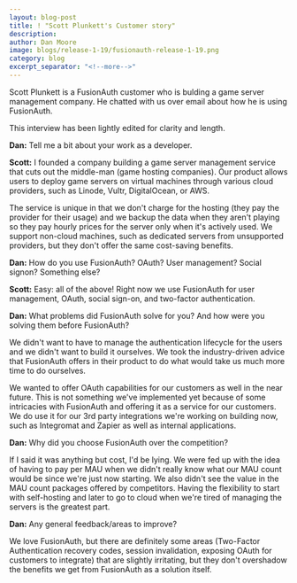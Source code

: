 ```yaml
---
layout: blog-post
title: ! "Scott Plunkett's Customer story"
description: 
author: Dan Moore
image: blogs/release-1-19/fusionauth-release-1-19.png
category: blog
excerpt_separator: "<!--more-->"
---
```


Scott Plunkett is a FusionAuth customer who is bulding a game server management company. He chatted with us over email about how he is using FusionAuth. 

<!--more-->

This interview has been lightly edited for clarity and length.

**Dan:** Tell me a bit about your work as a developer.

**Scott:** I founded a company building a game server management service that cuts out the middle-man (game hosting companies). Our product allows users to deploy game servers on virtual machines through various cloud providers, such as Linode, Vultr, DigitalOcean, or AWS.

The service is unique in that we don't charge for the hosting (they pay the provider for their usage) and we backup the data when they aren't playing so they pay hourly prices for the server only when it's actively used. We support non-cloud machines, such as dedicated servers from unsupported providers, but they don't offer the same cost-saving benefits.

**Dan:** How do you use FusionAuth? OAuth? User management? Social signon? Something else?

**Scott:** Easy: all of the above! Right now we use FusionAuth for user management, OAuth, social sign-on, and two-factor authentication.

**Dan:** What problems did FusionAuth solve for you? And how were you solving them before FusionAuth?

We didn't want to have to manage the authentication lifecycle for the users and we didn't want to build it ourselves. We took the industry-driven advice that FusionAuth offers in their product to do what would take us much more time to do ourselves.

We wanted to offer OAuth capabilities for our customers as well in the near future. This is not something we've implemented yet because of some intricacies with FusionAuth and offering it as a service for our customers. We do use it for our 3rd party integrations we're working on building now, such as Integromat and Zapier as well as internal applications.

**Dan:** Why did you choose FusionAuth over the competition?

If I said it was anything but cost, I'd be lying. We were fed up with the idea of having to pay per MAU when we didn't really know what our MAU count would be since we're just now starting. We also didn't see the value in the MAU count packages offered by competitors. Having the flexibility to start with self-hosting and later to go to cloud when we're tired of managing the servers is the greatest part.

**Dan:** Any general feedback/areas to improve?

We love FusionAuth, but there are definitely some areas (Two-Factor Authentication recovery codes, session invalidation, exposing OAuth for customers to integrate) that are slightly irritating, but they don't overshadow the benefits we get from FusionAuth as a solution itself.

